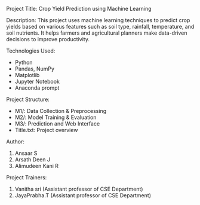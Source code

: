Project Title: Crop Yield Prediction using Machine Learning

Description:
This project uses machine learning techniques to predict crop yields based on various features such as soil type, rainfall, temperature, and soil nutrients. It helps farmers and agricultural planners make data-driven decisions to improve productivity.

Technologies Used:
- Python
- Pandas, NumPy
- Matplotlib
- Jupyter Notebook
- Anaconda prompt

Project Structure:
- M1/: Data Collection & Preprocessing
- M2/: Model Training & Evaluation
- M3/: Prediction and Web Interface
- Title.txt: Project overview

Author:
1. Ansaar S
2. Arsath Deen J
3. Alimudeen Kani R

Project Trainers:
1. Vanitha sri (Assistant professor of CSE Department)
2. JayaPrabha.T (Assistant professor of CSE Department)
